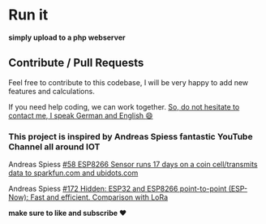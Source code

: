 # Run it

__simply upload to a php webserver__

## Contribute / Pull Requests

Feel free to contribute to this codebase, I will be very happy to add new features and calculations.

If you need help coding, we can work together. [So, do not hesitate to contact me, I speak German and English :smile:](http://www.trojanischeresel.de)

### This project is inspired by Andreas Spiess fantastic YouTube Channel all around IOT

Andreas Spiess [#58 ESP8266 Sensor runs 17 days on a coin cell/transmits data to sparkfun.com and ubidots.com](https://www.youtube.com/watch?v=IYuYTfO6iOs)

Andreas Spiess [#172 Hidden: ESP32 and ESP8266 point-to-point (ESP-Now): Fast and efficient. Comparison with LoRa](https://www.youtube.com/watch?v=6NsBN42B80Q)

__make sure to like and subscribe :heart:__
